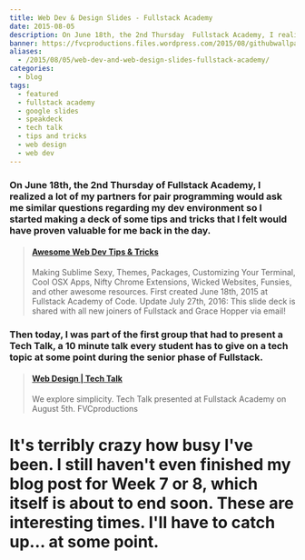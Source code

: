 ```yaml
---
title: Web Dev & Design Slides - Fullstack Academy
date: 2015-08-05
description: On June 18th, the 2nd Thursday  Fullstack Academy, I realized lot of my partners for pair programmi would ask me similar question regarding my dev environment so I started making a deck of some tips  tricks that I felt would have prov valuable for me back in the day.
banner: https://fvcproductions.files.wordpress.com/2015/08/githubwallpaper.jpg
aliases:
  - /2015/08/05/web-dev-and-web-design-slides-fullstack-academy/
categories:
  - blog
tags:
  - featured
  - fullstack academy
  - google slides
  - speakdeck
  - tech talk
  - tips and tricks
  - web design
  - web dev
---
```


### On June 18th, the 2nd Thursday of Fullstack Academy, I realized a lot of my partners for pair programming would ask me similar questions regarding my dev environment so I started making a deck of some tips and tricks that I felt would have proven valuable for me back in the day.

<blockquote class="embedly-card"><h4><a href="http://speakerdeck.com/fvcproductions/awesome-web-dev-tips-and-tricks">Awesome Web Dev Tips & Tricks</a></h4><p>Making Sublime Sexy, Themes, Packages, Customizing Your Terminal, Cool OSX Apps, Nifty Chrome Extensions, Wicked Websites, Funsies, and other awesome resources. First created June 18th, 2015 at Fullstack Academy of Code. Update July 27th, 2016: This slide deck is shared with all new joiners of Fullstack and Grace Hopper via email!</p></blockquote>
<script async src="//cdn.embedly.com/widgets/platform.js" charset="UTF-8"></script>

### Then today, I was part of the first group that had to present a Tech Talk, a 10 minute talk every student has to give on a tech topic at some point during the senior phase of Fullstack.

<blockquote class="embedly-card"><h4><a href="http://speakerdeck.com/fvcproductions/web-design-tech-talk">Web Design | Tech Talk</a></h4><p>We explore simplicity. Tech Talk presented at Fullstack Academy on August 5th. FVCproductions</p></blockquote>
<script async src="//cdn.embedly.com/widgets/platform.js" charset="UTF-8"></script>

# It's terribly crazy how busy I've been. I still haven't even finished my blog post for Week 7 or 8, which itself is about to end soon. These are interesting times. I'll have to catch up... at some point.
